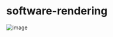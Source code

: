 # software-rendering

![image](https://user-images.githubusercontent.com/108875469/230478992-59ed87de-1673-4e6a-9959-7901d0e3e97e.png)
